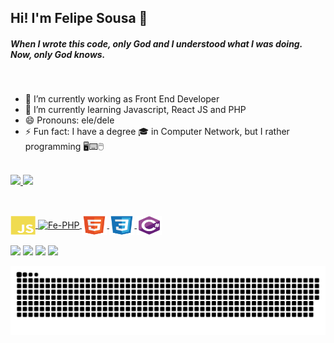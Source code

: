 ## Hi! I'm Felipe Sousa 👋
##### When I wrote this code, only God and I understood what I was doing. Now, only God knows.

<br/>

- 🔭 I’m currently working as Front End Developer
- 🌱 I’m currently learning Javascript, React JS and PHP
- 😄 Pronouns: ele/dele
- ⚡ Fun fact: I have a degree 🎓 in Computer Network, but I rather programming 🖥️⌨️🖱️

<br/>

<div>
  <a href="https://github.com/FelipeSousa92">
  <img height="180em" src="https://github-readme-stats.vercel.app/api?username=FelipeSousa92&show_icons=true&theme=synthwave&include_all_commits=true&count_private=true"/>
  <img height="180em" src="https://github-readme-stats.vercel.app/api/top-langs/?username=FelipeSousa92&layout=compact&langs_count=7&theme=synthwave"/>
</div>

##

<div style="display: inline_block"><br>
  <img align="center" alt="Fe-Js" height="30" width="40" src="https://raw.githubusercontent.com/devicons/devicon/master/icons/javascript/javascript-plain.svg">
  <img align="center" alt="Fe-PHP" height="30" width="40" src="https://raw.githubusercontent.com/devicons/devicon/master/icons/react/php-original.svg">
  <img align="center" alt="Fe-HTML" height="30" width="40" src="https://raw.githubusercontent.com/devicons/devicon/master/icons/html5/html5-original.svg">
  <img align="center" alt="Fe-CSS" height="30" width="40" src="https://raw.githubusercontent.com/devicons/devicon/master/icons/css3/css3-original.svg">
  <img align="center" alt="Fe-Csharp" height="30" width="40" src="https://raw.githubusercontent.com/devicons/devicon/master/icons/csharp/csharp-original.svg">
</div>
<br/>
<div> 
  <a href="https://www.youtube.com/SessaoGeek" target="_blank"><img src="https://img.shields.io/badge/YouTube-FF0000?style=for-the-badge&logo=youtube&logoColor=white" target="_blank"></a>
  <a href="https://instagram.com/fe.sousa92" target="_blank"><img src="https://img.shields.io/badge/-Instagram-%23E4405F?style=for-the-badge&logo=instagram&logoColor=white" target="_blank"></a>
 	<a href="https://www.twitch.tv/felipesousa92" target="_blank"><img src="https://img.shields.io/badge/Twitch-9146FF?style=for-the-badge&logo=twitch&logoColor=white" target="_blank"></a> 
  <a href="https://www.linkedin.com/in/felipe-sousa-da-silva/" target="_blank"><img src="https://img.shields.io/badge/-LinkedIn-%230077B5?style=for-the-badge&logo=linkedin&logoColor=white" target="_blank"></a> 


  ![Snake animation](https://github.com/FelipeSousa92/FelipeSousa92/blob/output/github-contribution-grid-snake.svg)
</div>
